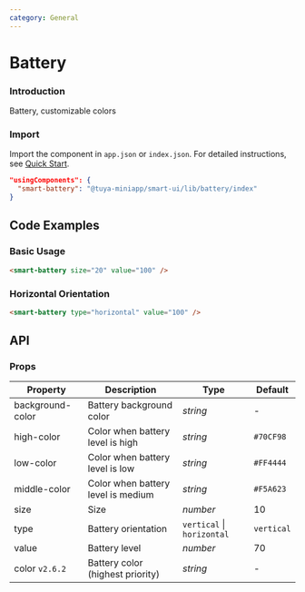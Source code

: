 ```yaml
---
category: General
---
```


# Battery

### Introduction

Battery, customizable colors

### Import

Import the component in `app.json` or `index.json`. For detailed instructions, see [Quick Start](/material/smartui?comId=help-getting-started&appType=miniapp).

```json
"usingComponents": {
  "smart-battery": "@tuya-miniapp/smart-ui/lib/battery/index"
}
```

## Code Examples

### Basic Usage

```html
<smart-battery size="20" value="100" />
```

### Horizontal Orientation

```html
<smart-battery type="horizontal" value="100" />
```

## API

### Props

| Property         | Description                                        | Type                       | Default     |
| ---------------- | -------------------------------------------------- | -------------------------- | ----------  |
| background-color | Battery background color                           | _string_                   | -           |
| high-color       | Color when battery level is high                   | _string_                   | `#70CF98`   |
| low-color        | Color when battery level is low                    | _string_                   | `#FF4444`   |
| middle-color     | Color when battery level is medium                 | _string_                   | `#F5A623`   |
| size             | Size                                               | _number_                   | 10          |
| type             | Battery orientation                                | `vertical` \| `horizontal` | `vertical`  |
| value            | Battery level                                      | _number_                   | 70          |
| color `v2.6.2` | Battery color (highest priority)                   | _string_                   | -           |
